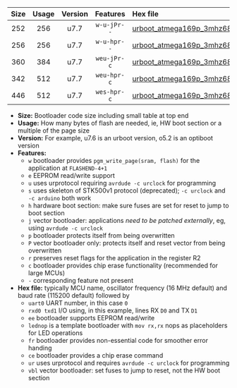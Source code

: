 |Size|Usage|Version|Features|Hex file|
|:-:|:-:|:-:|:-:|:--|
|252|256|u7.7|`w-u-jPr--`|[urboot_atmega169p_3mhz6864_460800bps_uart0_rxe0_txe1_lednop_ur_vbl.hex](https://raw.githubusercontent.com/stefanrueger/urboot.hex/main/mcus/atmega169p/fcpu_3mhz6864/460800_bps/urboot_atmega169p_3mhz6864_460800bps_uart0_rxe0_txe1_lednop_ur_vbl.hex)|
|256|256|u7.7|`w-u-hpr--`|[urboot_atmega169p_3mhz6864_460800bps_uart0_rxe0_txe1_lednop_fr_ur.hex](https://raw.githubusercontent.com/stefanrueger/urboot.hex/main/mcus/atmega169p/fcpu_3mhz6864/460800_bps/urboot_atmega169p_3mhz6864_460800bps_uart0_rxe0_txe1_lednop_fr_ur.hex)|
|360|384|u7.7|`weu-jPr-c`|[urboot_atmega169p_3mhz6864_460800bps_uart0_rxe0_txe1_ee_lednop_fr_ce_ur_vbl.hex](https://raw.githubusercontent.com/stefanrueger/urboot.hex/main/mcus/atmega169p/fcpu_3mhz6864/460800_bps/urboot_atmega169p_3mhz6864_460800bps_uart0_rxe0_txe1_ee_lednop_fr_ce_ur_vbl.hex)|
|342|512|u7.7|`weu-hpr-c`|[urboot_atmega169p_3mhz6864_460800bps_uart0_rxe0_txe1_ee_lednop_fr_ce_ur.hex](https://raw.githubusercontent.com/stefanrueger/urboot.hex/main/mcus/atmega169p/fcpu_3mhz6864/460800_bps/urboot_atmega169p_3mhz6864_460800bps_uart0_rxe0_txe1_ee_lednop_fr_ce_ur.hex)|
|446|512|u7.7|`wes-hpr-c`|[urboot_atmega169p_3mhz6864_460800bps_uart0_rxe0_txe1_ee_lednop_fr_ce.hex](https://raw.githubusercontent.com/stefanrueger/urboot.hex/main/mcus/atmega169p/fcpu_3mhz6864/460800_bps/urboot_atmega169p_3mhz6864_460800bps_uart0_rxe0_txe1_ee_lednop_fr_ce.hex)|

- **Size:** Bootloader code size including small table at top end
- **Usage:** How many bytes of flash are needed, ie, HW boot section or a multiple of the page size
- **Version:** For example, u7.6 is an urboot version, o5.2 is an optiboot version
- **Features:**
  + `w` bootloader provides `pgm_write_page(sram, flash)` for the application at `FLASHEND-4+1`
  + `e` EEPROM read/write support
  + `u` uses urprotocol requiring `avrdude -c urclock` for programming
  + `s` uses skeleton of STK500v1 protocol (deprecated); `-c urclock` and `-c arduino` both work
  + `h` hardware boot section: make sure fuses are set for reset to jump to boot section
  + `j` vector bootloader: applications *need to be patched externally*, eg, using `avrdude -c urclock`
  + `p` bootloader protects itself from being overwritten
  + `P` vector bootloader only: protects itself and reset vector from being overwritten
  + `r` preserves reset flags for the application in the register R2
  + `c` bootloader provides chip erase functionality (recommended for large MCUs)
  + `-` corresponding feature not present
- **Hex file:** typically MCU name, oscillator frequency (16 MHz default) and baud rate (115200 default) followed by
  + `uart0` UART number, in this case `0`
  + `rxd0 txd1` I/O using, in this example, lines RX `D0` and TX `D1`
  + `ee` bootloader supports EEPROM read/write
  + `lednop` is a template bootloader with `mov rx,rx` nops as placeholders for LED operations
  + `fr` bootloader provides non-essential code for smoother error handing
  + `ce` bootloader provides a chip erase command
  + `ur` uses urprotocol and requires `avrdude -c urclock` for programming
  + `vbl` vector bootloader: set fuses to jump to reset, not the HW boot section
